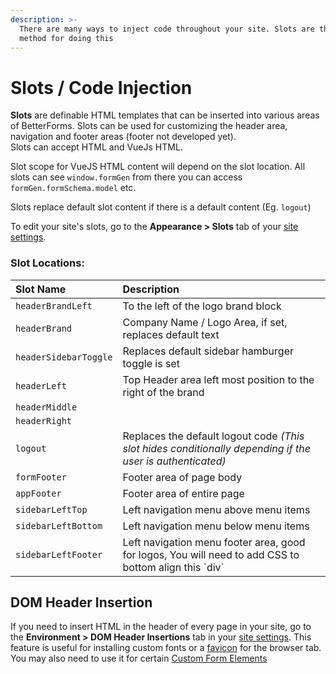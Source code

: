 ```yaml
---
description: >-
  There are many ways to inject code throughout your site. Slots are the primary
  method for doing this
---
```


# Slots / Code Injection

**Slots** are definable HTML templates that can be inserted into various areas of BetterForms. Slots can be used for customizing the header area, navigation and footer areas \(footer not developed yet\).  
Slots can accept HTML and VueJs HTML.

Slot scope for VueJS HTML content will depend on the slot location. All slots can see `window.formGen` from there you can access `formGen.formSchema.model` etc. 

Slots replace default slot content if there is a default content \(Eg. `logout`\) 

To edit your site's slots, go to the **Appearance &gt; Slots** tab of your [site settings](./).

### Slot Locations:

| Slot Name | Description |
| :--- | :--- |
| `headerBrandLeft` | To the left of the logo brand block |
| `headerBrand` | Company Name / Logo Area, if set, replaces default text |
| `headerSidebarToggle` | Replaces default sidebar hamburger toggle is set |
| `headerLeft` | Top Header area left most position to the right of the brand |
| `headerMiddle` |  |
| `headerRight` |  |
| `logout` | Replaces the default logout code _\(This slot hides conditionally depending if the user is authenticated\)_ |
| `formFooter` | Footer area of page body |
| `appFooter` | Footer area of entire page |
| `sidebarLeftTop` | Left navigation menu above menu items |
| `sidebarLeftBottom` | Left navigation menu below menu items |
| `sidebarLeftFooter` | Left navigation menu footer area, good for logos, You will need to add CSS to bottom align this \`div\` |

## DOM Header Insertion

If you need to insert HTML in the header of every page in your site, go to the **Environment &gt; DOM Header Insertions** tab in your [site settings](./). This feature is useful for installing custom fonts or a [favicon](../../usage/stylingverview/favicon.md) for the browser tab. You may also need to use it for certain [Custom Form Elements]()



